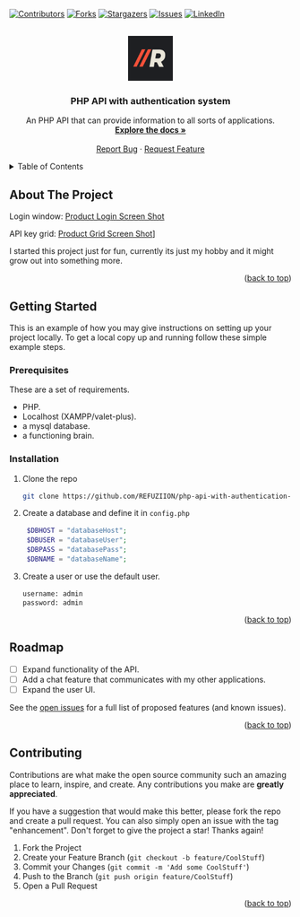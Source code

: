 <a name="readme-top"></a>

[![Contributors][contributors-shield]][contributors-url]
[![Forks][forks-shield]][forks-url]
[![Stargazers][stars-shield]][stars-url]
[![Issues][issues-shield]][issues-url]
[![LinkedIn][linkedin-shield]][linkedin-url]



<!-- PROJECT LOGO -->
<br />
<div align="center">
  <a href="https://github.com/REFUZIION/php-api-with-authentication-system">
    <img src="images/logo.png" alt="Logo" width="80" height="80">
  </a>

<h3 align="center">PHP API with authentication system</h3>

  <p align="center">
    An PHP API that can provide information to all sorts of applications.
    <br />
    <a href="https://github.com/REFUZIION/php-api-with-authentication-system"><strong>Explore the docs »</strong></a>
    <br />
    <br />
    <a href="https://github.com/REFUZIION/php-api-with-authentication-system/issues">Report Bug</a>
    ·
    <a href="https://github.com/REFUZIION/php-api-with-authentication-system/issues">Request Feature</a>
  </p>
</div>



<!-- TABLE OF CONTENTS -->
<details>
  <summary>Table of Contents</summary>
  <ol>
    <li>
      <a href="#about-the-project">About The Project</a>
    </li>
    <li>
      <a href="#getting-started">Getting Started</a>
      <ul>
        <li><a href="#prerequisites">Prerequisites</a></li>
        <li><a href="#installation">Installation</a></li>
      </ul>
    </li>
    <li><a href="#usage">Usage</a></li>
    <li><a href="#roadmap">Roadmap</a></li>
    <li><a href="#contributing">Contributing</a></li>
  </ol>
</details>



<!-- ABOUT THE PROJECT -->
## About The Project

Login window:
[Product Login Screen Shot][product-screenshot-2]

API key grid:
[Product Grid Screen Shot][product-screenshot]]


I started this project just for fun, currently its just my hobby and it might grow out into something more.

<p align="right">(<a href="#readme-top">back to top</a>)</p>



<!-- GETTING STARTED -->
## Getting Started

This is an example of how you may give instructions on setting up your project locally.
To get a local copy up and running follow these simple example steps.

### Prerequisites

These are a set of requirements.
* PHP.
* Localhost (XAMPP/valet-plus).
* a mysql database.
* a functioning brain.

### Installation

1. Clone the repo
   ```sh
   git clone https://github.com/REFUZIION/php-api-with-authentication-system.git
   ```
2. Create a database and define it in `config.php`
   ```php
    $DBHOST = "databaseHost";
    $DBUSER = "databaseUser";
    $DBPASS = "databasePass";
    $DBNAME = "databaseName";
   ```
3. Create a user or use the default user.
   ```
   username: admin
   password: admin
   ```

<p align="right">(<a href="#readme-top">back to top</a>)</p>





<!-- ROADMAP -->
## Roadmap

- [ ] Expand functionality of the API.
- [ ] Add a chat feature that communicates with my other applications.
- [ ] Expand the user UI.

See the [open issues](https://github.com/REFUZIION/php-api-with-authentication-system/issues) for a full list of proposed features (and known issues).

<p align="right">(<a href="#readme-top">back to top</a>)</p>



<!-- CONTRIBUTING -->
## Contributing

Contributions are what make the open source community such an amazing place to learn, inspire, and create. Any contributions you make are **greatly appreciated**.

If you have a suggestion that would make this better, please fork the repo and create a pull request. You can also simply open an issue with the tag "enhancement".
Don't forget to give the project a star! Thanks again!

1. Fork the Project
2. Create your Feature Branch (`git checkout -b feature/CoolStuff`)
3. Commit your Changes (`git commit -m 'Add some CoolStuff'`)
4. Push to the Branch (`git push origin feature/CoolStuff`)
5. Open a Pull Request

<p align="right">(<a href="#readme-top">back to top</a>)</p>



<!-- MARKDOWN LINKS & IMAGES -->
<!-- https://www.markdownguide.org/basic-syntax/#reference-style-links -->
[contributors-shield]: https://img.shields.io/github/contributors/REFUZIION/php-api-with-authentication-system.svg?style=for-the-badge
[contributors-url]: https://github.com/REFUZIION/php-api-with-authentication-system/graphs/contributors
[forks-shield]: https://img.shields.io/github/forks/REFUZIION/php-api-with-authentication-system.svg?style=for-the-badge
[forks-url]: https://github.com/REFUZIION/php-api-with-authentication-system/network/members
[stars-shield]: https://img.shields.io/github/stars/REFUZIION/php-api-with-authentication-system.svg?style=for-the-badge
[stars-url]: https://github.com/REFUZIION/php-api-with-authentication-system/stargazers
[issues-shield]: https://img.shields.io/github/issues/REFUZIION/php-api-with-authentication-system.svg?style=for-the-badge
[issues-url]: https://github.com/REFUZIION/php-api-with-authentication-system/issues
[license-shield]: https://img.shields.io/github/license/REFUZIION/php-api-with-authentication-system.svg?style=for-the-badge
[license-url]: https://github.com/REFUZIION/php-api-with-authentication-system/blob/master/LICENSE.txt
[linkedin-shield]: https://img.shields.io/badge/-LinkedIn-black.svg?style=for-the-badge&logo=linkedin&colorB=555
[linkedin-url]: https://linkedin.com/in/diederik-veenstra-016a301b9
[product-screenshot]: images/screenshot.png
[product-screenshot-2]: images/screenshot-2.png
